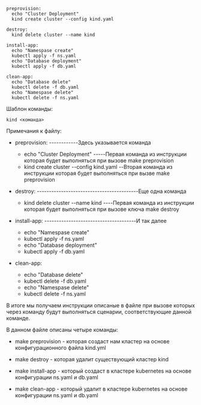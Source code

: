 ```shell
preprovision:
  echo "Cluster Deployment"
  kind create cluster --config kind.yaml

destroy:
  kind delete cluster --name kind

install-app:
  echo "Namespase create"
  kubectl apply -f ns.yaml
  echo "Database deployment"
  kubectl apply -f db.yaml  

clean-app:
  echo "Database delete"
  kubectl delete -f db.yaml
  echo "Namespase delete"
  kubectl delete -f ns.yaml

```
Шаблон команды:
```shell
kind <команда>
```
Примечания к файлу:

* preprovision: ------------Здесь указывается команда
  - echo "Cluster Deployment" -----Первая команда из инструкции которая будет выполняться при вызове make preprovision
  - kind create cluster --config kind.yaml --Вторая команда из инструкции которая будет выполняться при вызве make preprovision

* destroy: ------------------------------------------Еще одна команда
  - kind delete cluster --name kind ----Первая команда из инструкции которая будет выполняться при вызове ключа make destroy

* install-app: --------------------------------------И так далее
  - echo "Namespase create"
  - kubectl apply -f ns.yaml
  - echo "Database deployment"
  - kubectl apply -f db.yaml  

* clean-app:
  - echo "Database delete"
  - kubectl delete -f db.yaml
  - echo "Namespase delete"
  - kubectl delete -f ns.yaml

В итоге мы получаем инструкции описаные в файле <Makefile> при вызове которых через команду <make> будут выполняться сценарии, соответствующие данной команде.

В данном файле описаны четыре команды:

* make preprovision - которая создаст нам кластер на основе конфигурационного файла kind.yml

* make destroy - которая удалит существующий кластер kind

* make install-app - который создаст <namespase> в кластере kubernetes на основе конфигурации ns.yaml и db.yaml

* make clean-app - который удалит <namespase> в кластере kubernetes на основе конфигурации ns.yaml и db.yaml
